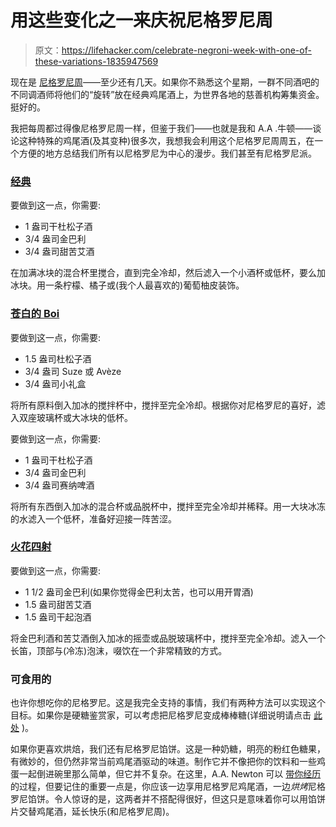 # 用这些变化之一来庆祝尼格罗尼周

> 原文：<https://lifehacker.com/celebrate-negroni-week-with-one-of-these-variations-1835947569>

现在是 [尼格罗尼周](https://negroniweek.com/about/)——至少还有几天。如果你不熟悉这个星期，一群不同酒吧的不同调酒师将他们的“旋转”放在经典鸡尾酒上，为世界各地的慈善机构筹集资金。挺好的。



我把每周都过得像尼格罗尼周一样，但鉴于我们——也就是我和 A.A .牛顿——谈论这种特殊的鸡尾酒(及其变种)很多次，我想我会利用这个尼格罗尼周周五，在一个方便的地方总结我们所有以尼格罗尼为中心的漫步。我们甚至有尼格罗尼派。

### [经典](https://skillet.lifehacker.com/indulge-your-inner-bitter-betty-with-a-classic-negroni-1829824702)

要做到这一点，你需要:

*   1 盎司干杜松子酒
*   3/4 盎司金巴利
*   3/4 盎司甜苦艾酒

在加满冰块的混合杯里搅合，直到完全冷却，然后滤入一个小酒杯或低杯，要么加冰块。用一条柠檬、橘子或(我个人最喜欢的)葡萄柚皮装饰。

### [苍白的 Boi](https://skillet.lifehacker.com/make-a-kinder-gentler-negroni-with-aveze-1835156390)

要做到这一点，你需要:

*   1.5 盎司杜松子酒
*   3/4 盎司 Suze 或 Avèze
*   3/4 盎司小礼盒

将所有原料倒入加冰的搅拌杯中，搅拌至完全冷却。根据你对尼格罗尼的喜好，滤入双座玻璃杯或大冰块的低杯。

要做到这一点，你需要:

*   1 盎司干杜松子酒
*   3/4 盎司金巴利
*   3/4 盎司赛纳啤酒

将所有东西倒入加冰的混合杯或品脱杯中，搅拌至完全冷却并稀释。用一大块冰冻的水滤入一个低杯，准备好迎接一阵苦涩。

### [火花四射](https://skillet.lifehacker.com/3-ingredient-happy-hour-the-negroni-sbagliato-1794747024)

要做到这一点，你需要:

*   1 1/2 盎司金巴利(如果你觉得金巴利太苦，也可以用开胃酒)
*   1.5 盎司甜苦艾酒
*   1.5 盎司干起泡酒

将金巴利酒和苦艾酒倒入加冰的摇壶或品脱玻璃杯中，搅拌至完全冷却。滤入一个长笛，顶部与(冷冻)泡沫，啜饮在一个非常精致的方式。

### 可食用的

也许你想吃你的尼格罗尼。这是我完全支持的事情，我们有两种方法可以实现这个目标。如果你是硬糖鉴赏家，可以考虑把尼格罗尼变成棒棒糖(详细说明请点击 [此处](https://skillet.lifehacker.com/how-to-make-your-favorite-cocktail-into-a-lollipop-1819376883) )。

如果你更喜欢烘焙，我们还有尼格罗尼馅饼。这是一种奶糖，明亮的粉红色糖果，有微妙的，但仍然非常当前鸡尾酒驱动的味道。制作它并不像把你的饮料和一些鸡蛋一起倒进碗里那么简单，但它并不复杂。在这里，A.A. Newton 可以 [带你经历](https://skillet.lifehacker.com/how-to-turn-a-cocktail-into-a-pie-1823814374) 的过程，但要记住的重要一点是，你应该一边享用尼格罗尼鸡尾酒，一边*烘烤*尼格罗尼馅饼。令人惊讶的是，这两者并不搭配得很好，但这只是意味着你可以用馅饼片交替鸡尾酒，延长快乐(和尼格罗尼周)。